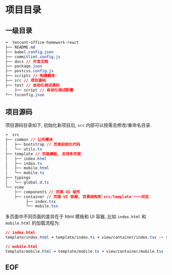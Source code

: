 # 项目目录

## 一级目录
```css
➜  tencent-office-homework-react
├── README.md
├── babel.config.json
├── commitlint.config.js
├── docs // 开发文档
├── package.json
├── postcss.config.js
├── scripts // 构建脚本
├── src // 项目源码
├── test // 自动化测试源码
    ├── script // 自动化测试配置
└── tsconfig.json
```

## 项目源码

项目源码目录如下, 初始化新项目后, `src` 内部可以按需去修改/重命名目录. 
```css
➜  src
├── common // 公共模块
│   ├── bootstrap // 页面初始化代码
│   └── utils.ts
├── template // 页面模板, 支持多页面
│   ├── index.html
│   ├── index.ts
│   ├── mobile.html
│   └── mobile.ts
├── typings
│   └── global.d.ts
└── view
    ├── components // 页面 UI 组件
    ├── container // 页面 UI 容器, 目录结构和`src/template`一一对应
         ├── index.tsx
         └── mobile.tsx
```

多页面中不同页面的差异在于 html 模板和 UI 容器, 比如 `index.html` 和 `mobile.html` 的加载流程为:
```css
// index.html
template/index.html ➜ template/index.ts ➜ view/container/index.tsx -> 页面UI组件

// mobile.html
template/mobile.html ➜ template/mobile.ts ➜ view/container/mobile.tsx -> 页面UI组件
```

## EOF

